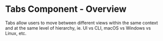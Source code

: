 # Tabs Component - Overview

Tabs allow users to move between different views within the same context and at the same level of hierarchy, ie. UI vs CLI, macOS vs Windows vs Linux, etc.